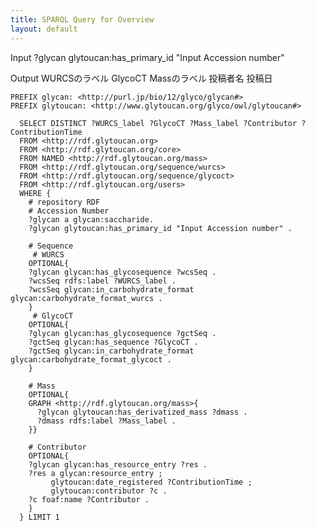 ```yaml
---
title: SPARQL Query for Overview
layout: default
---
```

Input
?glycan glytoucan:has_primary_id "Input Accession number" 

Output
WURCSのラベル
GlycoCT
Massのラベル
投稿者名
投稿日

    PREFIX glycan: <http://purl.jp/bio/12/glyco/glycan#>
    PREFIX glytoucan: <http://www.glytoucan.org/glyco/owl/glytoucan#>

      SELECT DISTINCT ?WURCS_label ?GlycoCT ?Mass_label ?Contributor ?ContributionTime
      FROM <http://rdf.glytoucan.org>
      FROM <http://rdf.glytoucan.org/core>
      FROM NAMED <http://rdf.glytoucan.org/mass>
      FROM <http://rdf.glytoucan.org/sequence/wurcs>
      FROM <http://rdf.glytoucan.org/sequence/glycoct>
      FROM <http://rdf.glytoucan.org/users>
      WHERE {
        # repository RDF
        # Accession Number
        ?glycan a glycan:saccharide.
        ?glycan glytoucan:has_primary_id "Input Accession number" .

        # Sequence
         # WURCS
        OPTIONAL{
        ?glycan glycan:has_glycosequence ?wcsSeq .
        ?wcsSeq rdfs:label ?WURCS_label .
        ?wcsSeq glycan:in_carbohydrate_format glycan:carbohydrate_format_wurcs .
        }
         # GlycoCT
        OPTIONAL{
        ?glycan glycan:has_glycosequence ?gctSeq .
        ?gctSeq glycan:has_sequence ?GlycoCT .
        ?gctSeq glycan:in_carbohydrate_format glycan:carbohydrate_format_glycoct .
        }

        # Mass
        OPTIONAL{
        GRAPH <http://rdf.glytoucan.org/mass>{
          ?glycan glytoucan:has_derivatized_mass ?dmass .
          ?dmass rdfs:label ?Mass_label .
        }}

        # Contributor
        OPTIONAL{
        ?glycan glycan:has_resource_entry ?res .
        ?res a glycan:resource_entry ;
             glytoucan:date_registered ?ContributionTime ;
             glytoucan:contributor ?c .
        ?c foaf:name ?Contributor .
        }
      } LIMIT 1
